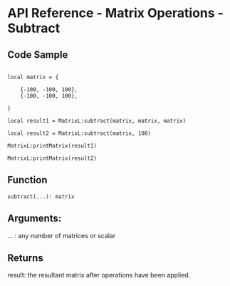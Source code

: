 # API Reference - Matrix Operations - Subtract

## Code Sample

```

local matrix = {
	
	{-100, -100, 100},
	{-100, -100, 100},

}

local result1 = MatrixL:subtract(matrix, matrix, matrix)

local result2 = MatrixL:subtract(matrix, 100)

MatrixL:printMatrix(result1)

MatrixL:printMatrix(result2)

```
## Function

```
subtract(...): matrix
```

## Arguments:

… : any number of matrices or scalar

## Returns

result: the resultant matrix after operations have been applied.

